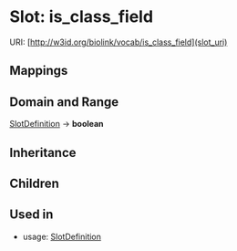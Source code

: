 # Slot: is_class_field




URI: [http://w3id.org/biolink/vocab/is_class_field](slot_uri)
## Mappings

## Domain and Range

[SlotDefinition](SlotDefinition.md) -> **boolean**
## Inheritance

## Children

## Used in

 *  usage: [SlotDefinition](SlotDefinition.md)
